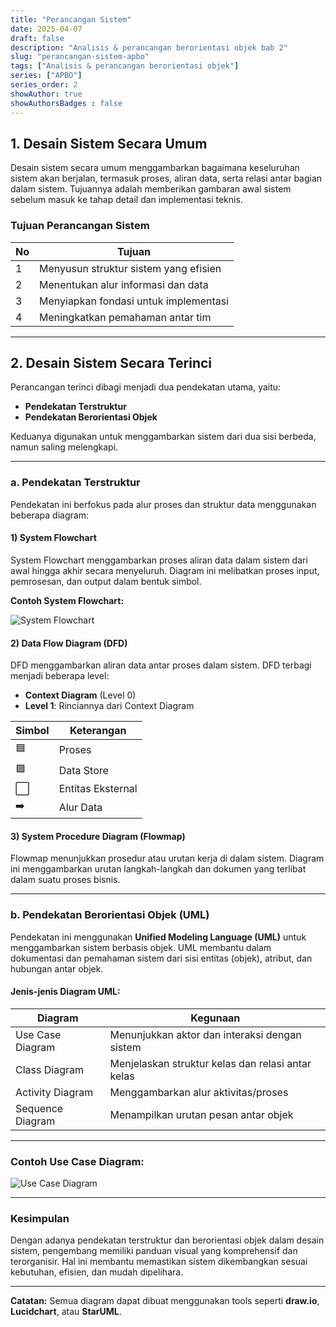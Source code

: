 ```yaml
---
title: "Perancangan Sistem"
date: 2025-04-07
draft: false
description: "Analisis & perancangan berorientasi objek bab 2"
slug: "perancangan-sistem-apbo"
tags: ["Analisis & perancangan berorientasi objek"]
series: ["APBO"]
series_order: 2
showAuthor: true
showAuthorsBadges : false
---
```


## 1. Desain Sistem Secara Umum

Desain sistem secara umum menggambarkan bagaimana keseluruhan sistem akan berjalan, termasuk proses, aliran data, serta relasi antar bagian dalam sistem. Tujuannya adalah memberikan gambaran awal sistem sebelum masuk ke tahap detail dan implementasi teknis.

### Tujuan Perancangan Sistem

| No | Tujuan                                |
|----|----------------------------------------|
| 1  | Menyusun struktur sistem yang efisien  |
| 2  | Menentukan alur informasi dan data     |
| 3  | Menyiapkan fondasi untuk implementasi  |
| 4  | Meningkatkan pemahaman antar tim       |

---

## 2. Desain Sistem Secara Terinci

Perancangan terinci dibagi menjadi dua pendekatan utama, yaitu:

- **Pendekatan Terstruktur**
- **Pendekatan Berorientasi Objek**

Keduanya digunakan untuk menggambarkan sistem dari dua sisi berbeda, namun saling melengkapi.

---

### a. Pendekatan Terstruktur

Pendekatan ini berfokus pada alur proses dan struktur data menggunakan beberapa diagram:

#### 1) System Flowchart

System Flowchart menggambarkan proses aliran data dalam sistem dari awal hingga akhir secara menyeluruh. Diagram ini melibatkan proses input, pemrosesan, dan output dalam bentuk simbol.

**Contoh System Flowchart:**

![System Flowchart](https://i0.wp.com/niagaspace.sgp1.digitaloceanspaces.com/blog/wp-content/uploads/2023/05/16182647/8-contoh-flow-chart-untuk-membantu-pengambilan-keputusan.webp?resize=745%2C678&ssl=1)

#### 2) Data Flow Diagram (DFD)

DFD menggambarkan aliran data antar proses dalam sistem. DFD terbagi menjadi beberapa level:
- **Context Diagram** (Level 0)
- **Level 1**: Rinciannya dari Context Diagram

| Simbol | Keterangan     |
|--------|----------------|
| 🟦     | Proses         |
| 🟩     | Data Store     |
| ⬜     | Entitas Eksternal |
| ➡️     | Alur Data       |

#### 3) System Procedure Diagram (Flowmap)

Flowmap menunjukkan prosedur atau urutan kerja di dalam sistem. Diagram ini menggambarkan urutan langkah-langkah dan dokumen yang terlibat dalam suatu proses bisnis.

---

### b. Pendekatan Berorientasi Objek (UML)

Pendekatan ini menggunakan **Unified Modeling Language (UML)** untuk menggambarkan sistem berbasis objek. UML membantu dalam dokumentasi dan pemahaman sistem dari sisi entitas (objek), atribut, dan hubungan antar objek.

#### Jenis-jenis Diagram UML:

| Diagram               | Kegunaan                                               |
|-----------------------|--------------------------------------------------------|
| Use Case Diagram      | Menunjukkan aktor dan interaksi dengan sistem          |
| Class Diagram         | Menjelaskan struktur kelas dan relasi antar kelas      |
| Activity Diagram      | Menggambarkan alur aktivitas/proses                    |
| Sequence Diagram      | Menampilkan urutan pesan antar objek                   |

---

### Contoh Use Case Diagram:

![Use Case Diagram](https://www.plantuml.com/plantuml/png/SoWkIImgAStDuNBCoKnEICt9BKajI2f9pSd91jL8pSd91ILBpSd91J0BpSd9pSd91IQoArU0)

---

### Kesimpulan

Dengan adanya pendekatan terstruktur dan berorientasi objek dalam desain sistem, pengembang memiliki panduan visual yang komprehensif dan terorganisir. Hal ini membantu memastikan sistem dikembangkan sesuai kebutuhan, efisien, dan mudah dipelihara.

---

**Catatan:** Semua diagram dapat dibuat menggunakan tools seperti **draw.io**, **Lucidchart**, atau **StarUML**.
